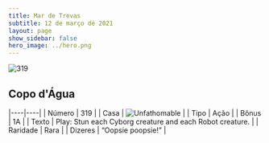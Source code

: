 ```yaml
---
title: Mar de Trevas
subtitle: 12 de março de 2021
layout: page
show_sidebar: false
hero_image: ../hero.png
---
```


![319](https://cdn.keyforgegame.com/media/card_front/pt/496_319_H94H3R984JP_pt.png)

## Copo d'Água

|----|----|
| Número | 319 |
| Casa | ![Unfathomable](https://archonarcana.com/images/thumb/1/10/Unfathomable.png/22px-Unfathomable.png "Abissais") |
| Tipo | Ação |
| Bônus | 1A |
| Texto | Play: Stun each Cyborg creature and each Robot creature. |
| Raridade | Rara |
| Dizeres | “Oopsie poopsie!” |

